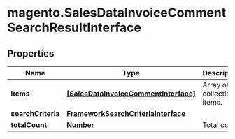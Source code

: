 # magento.SalesDataInvoiceCommentSearchResultInterface

## Properties
Name | Type | Description | Notes
------------ | ------------- | ------------- | -------------
**items** | [**[SalesDataInvoiceCommentInterface]**](SalesDataInvoiceCommentInterface.md) | Array of collection items. | 
**searchCriteria** | [**FrameworkSearchCriteriaInterface**](FrameworkSearchCriteriaInterface.md) |  | 
**totalCount** | **Number** | Total count. | 


